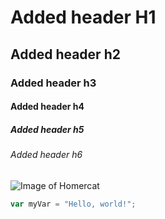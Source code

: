 # Added header H1
## Added header h2
### Added header h3
#### Added header h4
##### Added header h5
###### Added header h6
![Image of Homercat](https://octodex.github.com/images/homercat.png)
``` javascript
var myVar = "Hello, world!";
```

